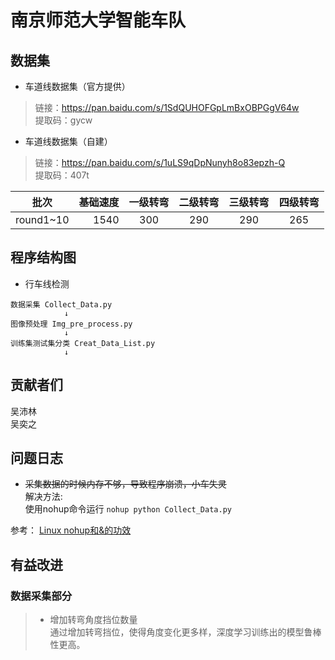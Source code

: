 # 南京师范大学智能车队
## 数据集
- 车道线数据集（官方提供）
>链接：https://pan.baidu.com/s/1SdQUHOFGpLmBxOBPGgV64w  
提取码：gycw

- 车道线数据集（自建）  

>链接：https://pan.baidu.com/s/1uLS9qDpNunyh8o83epzh-Q  
提取码：407t  

| 批次        | 基础速度   |  一级转弯  | 二级转弯 | 三级转弯 | 四级转弯 |
| --------   | -----:    | :----:   | :----:  |:----:  |:----:  |
| round1~10      | 1540   |   300   | 290     | 290    |  265   |

## 程序结构图  
- 行车线检测  

```
数据采集 Collect_Data.py
            ↓
图像预处理 Img_pre_process.py
            ↓
训练集测试集分类 Creat_Data_List.py
            ↓
```


## 贡献者们  
吴沛林  
吴奕之  

## 问题日志
* ~~采集数据的时候内存不够，导致程序崩溃，小车失灵~~  
解决方法:  
使用nohup命令运行  `nohup python Collect_Data.py`

参考： [Linux nohup和&的功效](https://www.cnblogs.com/laoyeye/p/9346330.html)

## 有益改进
### 数据采集部分
>* 增加转弯角度挡位数量  
>通过增加转弯挡位，使得角度变化更多样，深度学习训练出的模型鲁棒性更高。


